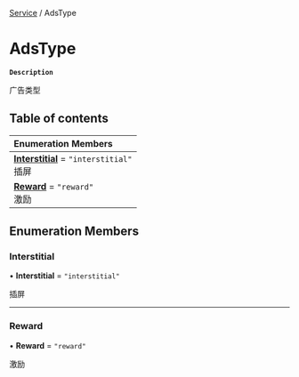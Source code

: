 [Service](../modules/Service.Service.md) / AdsType

# AdsType <Badge type="tip" text="Enumeration" /> <Score text="AdsType" />

**`Description`**

广告类型

## Table of contents

| Enumeration Members |
| :-----|
| **[Interstitial](Service.AdsType.md#interstitial)** = ``"interstitial"`` <br> 插屏|
| **[Reward](Service.AdsType.md#reward)** = ``"reward"`` <br> 激励|

## Enumeration Members

### Interstitial <Score text="Interstitial" /> 

• **Interstitial** = ``"interstitial"``

插屏

___

### Reward <Score text="Reward" /> 

• **Reward** = ``"reward"``

激励
